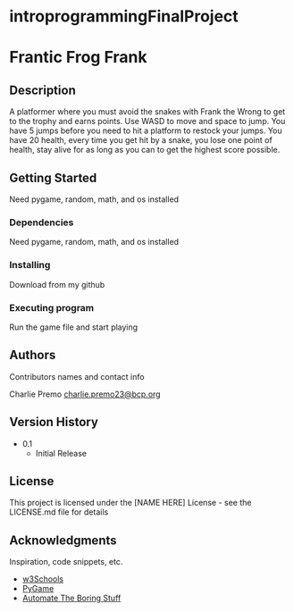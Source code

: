 # introprogrammingFinalProject
# Frantic Frog Frank
  

## Description

A platformer where you must avoid the snakes with Frank the Wrong to get to the trophy and earns points.
Use WASD to move and space to jump. You have 5 jumps before you need to hit a platform to restock your jumps.
You have 20 health, every time you get hit by a snake, you lose one point of health, stay alive for as long as you can to get the highest score possible.

## Getting Started
Need pygame, random, math, and os installed

### Dependencies

Need pygame, random, math, and os installed

### Installing

Download from my github 

### Executing program

Run the game file and start playing

## Authors

Contributors names and contact info

Charlie Premo
charlie.premo23@bcp.org

## Version History

* 0.1
    * Initial Release

## License

This project is licensed under the [NAME HERE] License - see the LICENSE.md file for details

## Acknowledgments

Inspiration, code snippets, etc.
* [w3Schools](https://www.w3schools.com/python/default.asp)
* [PyGame](https://www.pygame.org/docs/)
* [Automate The Boring Stuff](https://automatetheboringstuff.com/)
